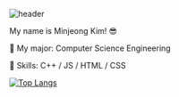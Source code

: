 ![header](https://capsule-render.vercel.app/api?type=wave&color=_CC9933&height=200&section=header&text=Hi%20there!&fontSize=90&fontColor=d6ace6)

My name is Minjeong Kim! 😎

🌱 My major: Computer Science Engineering

💫 Skills: C++ / JS / HTML / CSS

[![Top Langs](https://github-readme-stats.vercel.app/api/top-langs/?username=minjeongss&layout=compact)](https://github.com/minjeongss/github-readme-stats)
